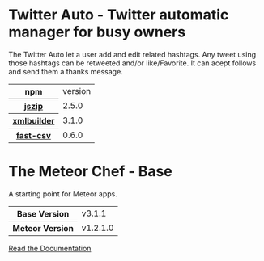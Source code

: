 # Twitter Auto - Twitter automatic manager for busy owners

The Twitter Auto let a user add and edit related hashtags. 
Any tweet using those hashtags can be retweeted and/or like/Favorite.
It can acept follows and send them a thanks message.

<table>
  <tbody>
    <tr>
      <th>npm</th>
      <td>version</td>
    </tr>
    <tr>
      <th><a href="https://www.npmjs.com/package/jszip">jszip</a></th>
      <td>2.5.0</td>
    </tr>
    <tr>
      <th><a href="https://www.npmjs.com/package/xmlbuilder">xmlbuilder</a></th>
      <td>3.1.0</td>
    </tr>
    <tr>
      <th><a href="https://www.npmjs.com/package/fast-csv">fast-csv</a></th>
      <td>0.6.0</td>
    </tr>
  </tbody>
</table>

# The Meteor Chef - Base
A starting point for Meteor apps.

<table>
  <tbody>
    <tr>
      <th>Base Version</th>
      <td>v3.1.1</td>
    </tr>
    <tr>
      <th>Meteor Version</th>
      <td>v1.2.1.0</td>
    </tr>
  </tbody>
</table>

[Read the Documentation](http://themeteorchef.com/base)
